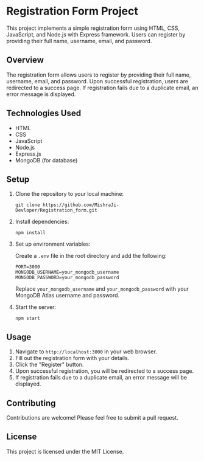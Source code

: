 # Registration Form Project

This project implements a simple registration form using HTML, CSS, JavaScript, and Node.js with Express framework. Users can register by providing their full name, username, email, and password.

## Overview

The registration form allows users to register by providing their full name, username, email, and password. Upon successful registration, users are redirected to a success page. If registration fails due to a duplicate email, an error message is displayed.

## Technologies Used

- HTML
- CSS
- JavaScript
- Node.js
- Express.js
- MongoDB (for database)

## Setup

1. Clone the repository to your local machine:

    ```
    git clone https://github.com/MishraJi-Devloper/Registration_form.git
    ```

2. Install dependencies:

    ```
    npm install
    ```

3. Set up environment variables:

    Create a `.env` file in the root directory and add the following:

    ```
    PORT=3000
    MONGODB_USERNAME=your_mongodb_username
    MONGODB_PASSWORD=your_mongodb_password
    ```

    Replace `your_mongodb_username` and `your_mongodb_password` with your MongoDB Atlas username and password.

4. Start the server:

    ```
    npm start
    ```

## Usage

1. Navigate to `http://localhost:3000` in your web browser.
2. Fill out the registration form with your details.
3. Click the "Register" button.
4. Upon successful registration, you will be redirected to a success page.
5. If registration fails due to a duplicate email, an error message will be displayed.

## Contributing

Contributions are welcome! Please feel free to submit a pull request.

## License

This project is licensed under the MIT License.
